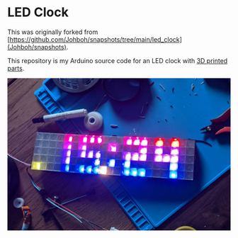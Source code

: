 # LED Clock

This was originally forked from [https://github.com/Johboh/snapshots/tree/main/led_clock](Johboh/snapshots).

This repository is my Arduino source code for an LED clock with [3D printed parts](https://www.prusaprinters.org/prints/67594-shelf-led-clock-with-snake).

![clock](docs/clock.jpg)

